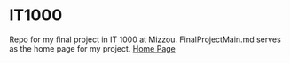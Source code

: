 # IT1000
Repo for my final project in IT 1000 at Mizzou.
FinalProjectMain.md serves as the home page for my project.
[Home Page](FinalProjectMain.md)
